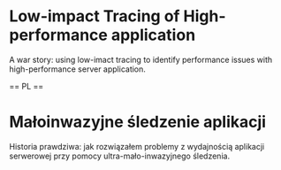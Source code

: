 # Low-impact Tracing of High-performance application

A war story: using low-imact tracing to identify performance issues with high-performance server application.

== PL ==

# Małoinwazyjne śledzenie aplikacji

Historia prawdziwa: jak rozwiązałem problemy z wydajnością aplikacji serwerowej przy pomocy ultra-mało-inwazyjnego śledzenia.
